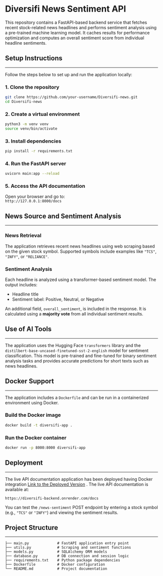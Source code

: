 # Diversifi News Sentiment API

This repository contains a FastAPI-based backend service that fetches recent stock-related news headlines and performs sentiment analysis using a pre-trained machine learning model. It caches results for performance optimization and computes an overall sentiment score from individual headline sentiments.


## Setup Instructions
---

Follow the steps below to set up and run the application locally:

### 1. Clone the repository

```bash
git clone https://github.com/your-username/Diversifi-news.git
cd Diversifi-news
```

### 2. Create a virtual environment

```bash
python3 -m venv venv
source venv/bin/activate
```

### 3. Install dependencies

```bash
pip install -r requirements.txt
```

### 4. Run the FastAPI server

```bash
uvicorn main:app --reload
```

### 5. Access the API documentation

Open your browser and go to:  
`http://127.0.0.1:8000/docs`


## News Source and Sentiment Analysis
---

### News Retrieval

The application retrieves recent news headlines using web scraping based on the given stock symbol. Supported symbols include examples like `"TCS"`, `"INFY"`, or `"RELIANCE"`.

### Sentiment Analysis

Each headline is analyzed using a transformer-based sentiment model. The output includes:

- Headline title
- Sentiment label: Positive, Neutral, or Negative

An additional field, `overall_sentiment`, is included in the response. It is calculated using a **majority vote** from all individual sentiment results.


## Use of AI Tools
---

The application uses the Hugging Face `transformers` library and the `distilbert-base-uncased-finetuned-sst-2-english` model for sentiment classification. This model is pre-trained and fine-tuned for binary sentiment analysis tasks and provides accurate predictions for short texts such as news headlines.


## Docker Support
---

The application includes a `Dockerfile` and can be run in a containerized environment using Docker.

### Build the Docker image

```bash
docker build -t diversifi-app .
```

### Run the Docker container

```bash
docker run -p 8000:8000 diversifi-app
```


## Deployment
---

The live API documentation application has been deployed having Docker integration [Link to the Deployed Version]([https://render.com](https://diversifi-backend.onrender.com/docs)) . The live API documentation is available at:

```
https://diversifi-backend.onrender.com/docs
```

You can test the `/news-sentiment` POST endpoint by entering a stock symbol (e.g., `"TCS"` or `"INFY"`) and viewing the sentiment results.


## Project Structure
---

```
├── main.py             # FastAPI application entry point
├── utils.py            # Scraping and sentiment functions
├── models.py           # SQLAlchemy ORM models
├── database.py         # DB connection and session logic
├── requirements.txt    # Python package dependencies
├── Dockerfile          # Docker configuration
└── README.md           # Project documentation
```
